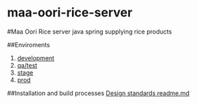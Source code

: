 # maa-oori-rice-server
#Maa Oori Rice server java spring
supplying rice products 


##Enviroments
1. [development](http://localhost:9000/maa-oori-rice-server/#/)
1. [qa/test]()
1. [stage]()
1. [prod]()

##Installation and build processes
[Design standards readme.md]()